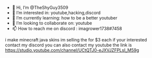 - 👋 Hi, I’m @TheShyGuy3509
- 👀 I’m interested in: youtube,hacking,discord
- 🌱 I’m currently learning: how to be a better youtuber
- 💞️ I’m looking to collaborate on: youtube
- 📫 How to reach me on discord : imagrower1738#7458


i make minecraft java skins im selling the for $3 each if your interested contact my discord
you can also contact my youtube the link is https://studio.youtube.com/channel/UCtQTJ0-eJXVJZFPLsI_M59g
